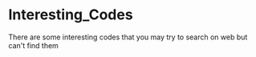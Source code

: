 # Interesting_Codes
There are some interesting codes that you may try to search on web but can't find them
